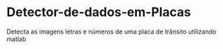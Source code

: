# Detector-de-dados-em-Placas
Detecta as imagens letras e números de uma placa de trânsito utilizando matlab
